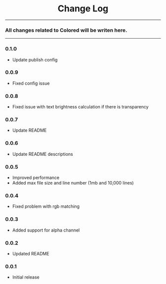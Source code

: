 <div align="center">
	<h1>Change Log</h1>
</div>

---

### All changes related to Colored will be writen here.

---

### 0.1.0
- Update publish config

### 0.0.9
- Fixed config issue

### 0.0.8
- Fixed issue with text brightness calculation if there is transparency

### 0.0.7
- Update README

### 0.0.6
- Update README descriptions

### 0.0.5
- Improved performance
- Added max file size and line number (1mb and 10,000 lines)

### 0.0.4
- Fixed problem with rgb matching

### 0.0.3
- Added support for alpha channel

### 0.0.2
- Updated README

### 0.0.1
- Initial release

